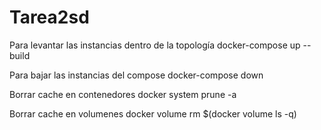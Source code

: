 # Tarea2sd


Para levantar las instancias dentro de la topología
    docker-compose up --build

Para bajar las instancias del compose
   docker-compose down

Borrar cache en contenedores
   docker system prune -a
   
Borrar cache en volumenes
   docker volume rm $(docker volume ls -q)
